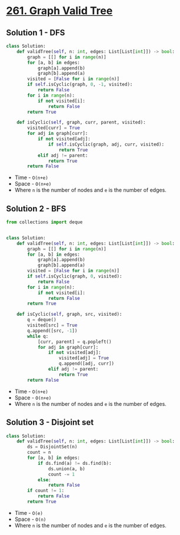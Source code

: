 # [261. Graph Valid Tree](https://leetcode.com/problems/graph-valid-tree/)

## Solution 1 - DFS

```py
class Solution:
    def validTree(self, n: int, edges: List[List[int]]) -> bool:
        graph = [[] for i in range(n)]
        for [a, b] in edges:
            graph[a].append(b)
            graph[b].append(a)
        visited = [False for i in range(n)]
        if self.isCyclic(graph, 0, -1, visited):
            return False
        for i in range(n):
            if not visited[i]:
                return False
        return True

    def isCyclic(self, graph, curr, parent, visited):
        visited[curr] = True
        for adj in graph[curr]:
            if not visited[adj]:
                if self.isCyclic(graph, adj, curr, visited):
                    return True
            elif adj != parent:
                return True
        return False
```

- Time - `O(n+e)`
- Space - `O(n+e)`
- Where `n` is the number of nodes and `e` is the number of edges.

## Solution 2 - BFS

```py
from collections import deque


class Solution:
    def validTree(self, n: int, edges: List[List[int]]) -> bool:
        graph = [[] for i in range(n)]
        for [a, b] in edges:
            graph[a].append(b)
            graph[b].append(a)
        visited = [False for i in range(n)]
        if self.isCyclic(graph, 0, visited):
            return False
        for i in range(n):
            if not visited[i]:
                return False
        return True

    def isCyclic(self, graph, src, visited):
        q = deque()
        visited[src] = True
        q.append([src, -1])
        while q:
            [curr, parent] = q.popleft()
            for adj in graph[curr]:
                if not visited[adj]:
                    visited[adj] = True
                    q.append([adj, curr])
                elif adj != parent:
                    return True
        return False
```

- Time - `O(n+e)`
- Space - `O(n+e)`
- Where `n` is the number of nodes and `e` is the number of edges.

## Solution 3 - Disjoint set

```py
class Solution:
    def validTree(self, n: int, edges: List[List[int]]) -> bool:
        ds = DisjointSet(n)
        count = n
        for [a, b] in edges:
            if ds.find(a) != ds.find(b):
                ds.union(a, b)
                count -= 1
            else:
                return False
        if count != 1:
            return False
        return True
```

- Time - `O(e)`
- Space - `O(n)`
- Where `n` is the number of nodes and `e` is the number of edges.